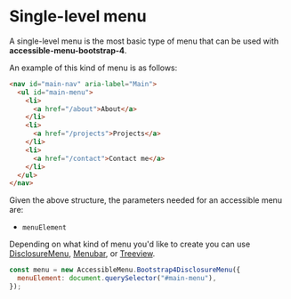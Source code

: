 # Single-level menu

A single-level menu is the most basic type of menu that can be used with **accessible-menu-bootstrap-4**.

An example of this kind of menu is as follows:

```html
<nav id="main-nav" aria-label="Main">
  <ul id="main-menu">
    <li>
      <a href="/about">About</a>
    </li>
    <li>
      <a href="/projects">Projects</a>
    </li>
    <li>
      <a href="/contact">Contact me</a>
    </li>
  </ul>
</nav>
```

Given the above structure, the parameters needed for an accessible menu are:

- `menuElement`

Depending on what kind of menu you'd like to create you can use [DisclosureMenu](https://accessible-menu.netlify.app/disclosuremenu), [Menubar](https://accessible-menu.netlify.app/menubar), or [Treeview](https://accessible-menu.netlify.app/treeview).

```js
const menu = new AccessibleMenu.Bootstrap4DisclosureMenu({
  menuElement: document.querySelector("#main-menu"),
});
```
